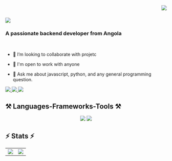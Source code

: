 <img align="right" src="https://visitor-badge.laobi.icu/badge?page_id=omariscode" />

<h1>
    <img src="https://readme-typing-svg.herokuapp.com/?font=Righteous&size=35&center=true&vCenter=true&width=500&height=70&duration=4000&lines=Hi+There!+👋;+I'm+Omar+Rodrigues!;" />
</h1>

<h3>A passionate backend developer from Angola</h3>

<br/>

<div>
 
  - 👯 I’m looking to collaborate with projetc

  - 📝 I'm open to work with anyone
 
  - 💬 Ask me about javascript, python, and any general programming question.

 </div>
 
<div> 
  <a href="omarscode007@gmail.com">
    <img src="https://img.shields.io/badge/Gmail-333333?style=for-the-badge&logo=gmail&logoColor=red" />
  </a>
  <a href="https://www.linkedin.com/in/omar-rodrigues-48a2212b4/" target="_blank">
    <img src="https://img.shields.io/badge/LinkedIn-0077B5?style=for-the-badge&logo=linkedin&logoColor=white" target="_blank" />
  </a>
  <a href="#" target="_blank">
     <img src="https://img.shields.io/badge/Portfolio-FF5722?style=for-the-badge&logo=todoist&logoColor=white" target="_blank" /> 
  </a>
</div>

<h2>⚒️ Languages-Frameworks-Tools ⚒️</h2>

<div align="center">
    <img src="https://skillicons.dev/icons?i=bootstrap,html,css,tailwind,flask" />
    <img src="https://skillicons.dev/icons?i=python,javascript,c,cpp,linux" /><br>
</div>


<h2>⚡ Stats ⚡</h2>

<table>
  <tr style="border: none;">
    <td style="border: none;">
           <img src="https://github-readme-stats.vercel.app/api?username=omarscode&show_icons=true&title_color=C00102&icon_color=C00102" />
    </td>
    <td style="border: none;">
           <img src="https://github-readme-stats.vercel.app/api/top-langs/?username=omariscode&hide_progress=true)" />
    </td>
  </tr>
</table>
